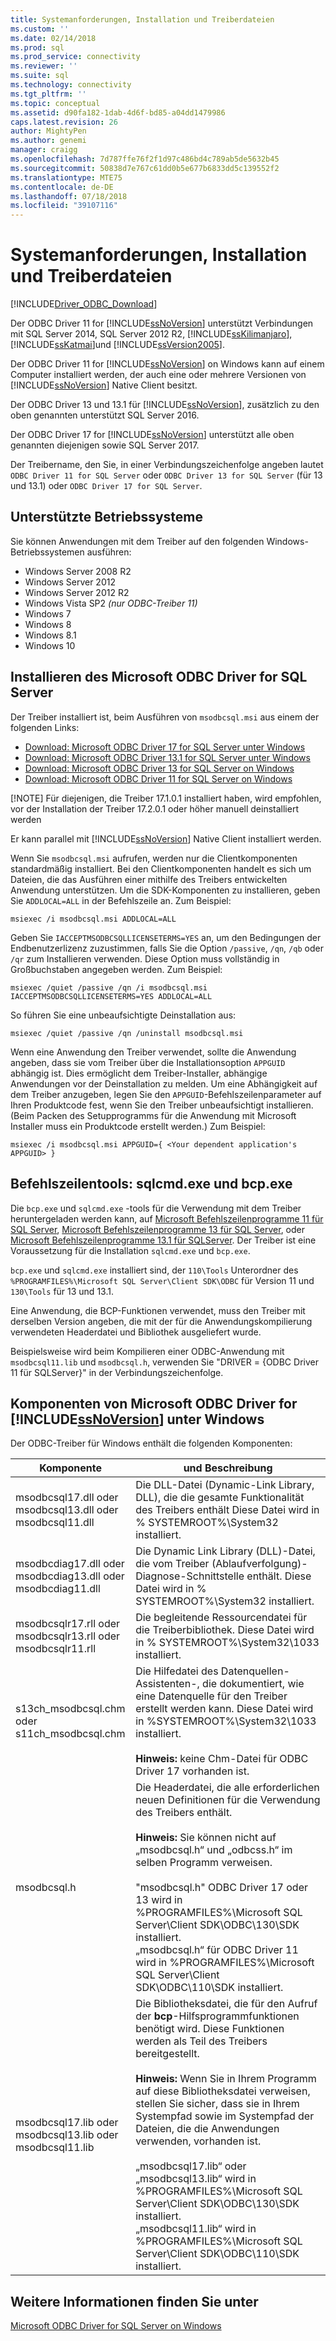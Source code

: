 ```yaml
---
title: Systemanforderungen, Installation und Treiberdateien
ms.custom: ''
ms.date: 02/14/2018
ms.prod: sql
ms.prod_service: connectivity
ms.reviewer: ''
ms.suite: sql
ms.technology: connectivity
ms.tgt_pltfrm: ''
ms.topic: conceptual
ms.assetid: d90fa182-1dab-4d6f-bd85-a04dd1479986
caps.latest.revision: 26
author: MightyPen
ms.author: genemi
manager: craigg
ms.openlocfilehash: 7d787ffe76f2f1d97c486bd4c789ab5de5632b45
ms.sourcegitcommit: 50838d7e767c61dd0b5e677b6833dd5c139552f2
ms.translationtype: MTE75
ms.contentlocale: de-DE
ms.lasthandoff: 07/18/2018
ms.locfileid: "39107116"
---
```

# <a name="system-requirements-installation-and-driver-files"></a>Systemanforderungen, Installation und Treiberdateien
[!INCLUDE[Driver_ODBC_Download](../../../includes/driver_odbc_download.md)]

Der ODBC Driver 11 for [!INCLUDE[ssNoVersion](../../../includes/ssnoversion_md.md)] unterstützt Verbindungen mit SQL Server 2014, SQL Server 2012 R2, [!INCLUDE[ssKilimanjaro](../../../includes/sskilimanjaro_md.md)], [!INCLUDE[ssKatmai](../../../includes/sskatmai_md.md)]und [!INCLUDE[ssVersion2005](../../../includes/ssversion2005_md.md)].  
  
Der ODBC Driver 11 for [!INCLUDE[ssNoVersion](../../../includes/ssnoversion_md.md)] on Windows kann auf einem Computer installiert werden, der auch eine oder mehrere Versionen von [!INCLUDE[ssNoVersion](../../../includes/ssnoversion_md.md)] Native Client besitzt.  
  
Der ODBC Driver 13 und 13.1 für [!INCLUDE[ssNoVersion](../../../includes/ssnoversion_md.md)], zusätzlich zu den oben genannten unterstützt SQL Server 2016. 

Der ODBC Driver 17 for [!INCLUDE[ssNoVersion](../../../includes/ssnoversion_md.md)] unterstützt alle oben genannten diejenigen sowie SQL Server 2017.
  
Der Treibername, den Sie, in einer Verbindungszeichenfolge angeben lautet `ODBC Driver 11 for SQL Server` oder `ODBC Driver 13 for SQL Server` (für 13 und 13.1) oder `ODBC Driver 17 for SQL Server`.
  
## <a name="supported-operating-systems"></a>Unterstützte Betriebssysteme

Sie können Anwendungen mit dem Treiber auf den folgenden Windows-Betriebssystemen ausführen:  

-   Windows Server 2008 R2 
-   Windows Server 2012
-   Windows Server 2012 R2    
-   Windows Vista SP2 *(nur ODBC-Treiber 11)*  
-   Windows 7  
-   Windows 8
-   Windows 8.1
-   Windows 10
  
## <a name="installing-microsoft-odbc-driver-for-sql-server"></a>Installieren des Microsoft ODBC Driver for SQL Server

Der Treiber installiert ist, beim Ausführen von `msodbcsql.msi` aus einem der folgenden Links:

- [Download: Microsoft ODBC Driver 17 for SQL Server unter Windows](https://www.microsoft.com/download/details.aspx?id=56567)
- [Download: Microsoft ODBC Driver 13.1 for SQL Server unter Windows](https://www.microsoft.com/download/details.aspx?id=53339)
- [Download: Microsoft ODBC Driver 13 for SQL Server on Windows](https://www.microsoft.com/download/details.aspx?id=50420)
- [Download: Microsoft ODBC Driver 11 for SQL Server on Windows](https://www.microsoft.com/download/details.aspx?id=36434) 

[!NOTE]
Für diejenigen, die Treiber 17.1.0.1 installiert haben, wird empfohlen, vor der Installation der Treiber 17.2.0.1 oder höher manuell deinstalliert werden

Er kann parallel mit [!INCLUDE[ssNoVersion](../../../includes/ssnoversion_md.md)] Native Client installiert werden.  

Wenn Sie `msodbcsql.msi` aufrufen, werden nur die Clientkomponenten standardmäßig installiert. Bei den Clientkomponenten handelt es sich um Dateien, die das Ausführen einer mithilfe des Treibers entwickelten Anwendung unterstützen. Um die SDK-Komponenten zu installieren, geben Sie `ADDLOCAL=ALL` in der Befehlszeile an. Zum Beispiel:  
  
```  
msiexec /i msodbcsql.msi ADDLOCAL=ALL  
```  
  
 Geben Sie `IACCEPTMSODBCSQLLICENSETERMS=YES` an, um den Bedingungen der Endbenutzerlizenz zuzustimmen, falls Sie die Option `/passive`, `/qn`, `/qb` oder `/qr` zum Installieren verwenden. Diese Option muss vollständig in Großbuchstaben angegeben werden. Zum Beispiel:  
  
```  
msiexec /quiet /passive /qn /i msodbcsql.msi IACCEPTMSODBCSQLLICENSETERMS=YES ADDLOCAL=ALL  
```  
  
 So führen Sie eine unbeaufsichtigte Deinstallation aus:  
  
```  
msiexec /quiet /passive /qn /uninstall msodbcsql.msi  
```  
  
Wenn eine Anwendung den Treiber verwendet, sollte die Anwendung angeben, dass sie vom Treiber über die Installationsoption `APPGUID` abhängig ist. Dies ermöglicht dem Treiber-Installer, abhängige Anwendungen vor der Deinstallation zu melden. Um eine Abhängigkeit auf dem Treiber anzugeben, legen Sie den `APPGUID`-Befehlszeilenparameter auf Ihren Produktcode fest, wenn Sie den Treiber unbeaufsichtigt installieren. (Beim Packen des Setupprogramms für die Anwendung mit Microsoft Installer muss ein Produktcode erstellt werden.) Zum Beispiel:  
  
```  
msiexec /i msodbcsql.msi APPGUID={ <Your dependent application's APPGUID> }  
```  

## <a name="command-line-tools-sqlcmdexe-and-bcpexe"></a>Befehlszeilentools: sqlcmd.exe und bcp.exe

Die `bcp.exe` und `sqlcmd.exe` -tools für die Verwendung mit dem Treiber heruntergeladen werden kann, auf [Microsoft Befehlszeilenprogramme 11 für SQL Server](http://www.microsoft.com/download/details.aspx?id=36433), [Microsoft Befehlszeilenprogramme 13 für SQL Server](https://www.microsoft.com/download/details.aspx?id=52680), oder [Microsoft Befehlszeilenprogramme 13.1 für SQLServer](https://www.microsoft.com/download/details.aspx?id=53591). Der Treiber ist eine Voraussetzung für die Installation `sqlcmd.exe` und `bcp.exe`.
  
`bcp.exe` und `sqlcmd.exe` installiert sind, der `110\Tools` Unterordner des `%PROGRAMFILES%\Microsoft SQL Server\Client SDK\ODBC` für Version 11 und `130\Tools` für 13 und 13.1.

Eine Anwendung, die BCP-Funktionen verwendet, muss den Treiber mit derselben Version angeben, die mit der für die Anwendungskompilierung verwendeten Headerdatei und Bibliothek ausgeliefert wurde.  

Beispielsweise wird beim Kompilieren einer ODBC-Anwendung mit `msodbcsql11.lib` und `msodbcsql.h`, verwenden Sie "DRIVER = {ODBC Driver 11 für SQLServer}" in der Verbindungszeichenfolge.

## <a name="components-of-the-microsoft-odbc-driver-for-includessnoversionincludesssnoversionmdmd-on-windows"></a>Komponenten von Microsoft ODBC Driver for [!INCLUDE[ssNoVersion](../../../includes/ssnoversion_md.md)] unter Windows 
 Der ODBC-Treiber für Windows enthält die folgenden Komponenten:
 
|Komponente|und Beschreibung|  
|---------------|-----------------|  
|msodbcsql17.dll oder <br> msodbcsql13.dll oder <br> msodbcsql11.dll|Die DLL-Datei (Dynamic-Link Library, DLL), die die gesamte Funktionalität des Treibers enthält Diese Datei wird in % SYSTEMROOT%\System32 installiert.|  
|msodbcdiag17.dll oder <br> msodbcdiag13.dll oder <br> msodbcdiag11.dll|Die Dynamic Link Library (DLL)-Datei, die vom Treiber (Ablaufverfolgung)-Diagnose-Schnittstelle enthält. Diese Datei wird in % SYSTEMROOT%\System32 installiert.|
|msodbcsqlr17.rll oder <br> msodbcsqlr13.rll oder <br> msodbcsqlr11.rll|Die begleitende Ressourcendatei für die Treiberbibliothek. Diese Datei wird in % SYSTEMROOT%\System32\1033 installiert.| 
|s13ch_msodbcsql.chm oder <br> s11ch_msodbcsql.chm |Die Hilfedatei des Datenquellen-Assistenten-, die dokumentiert, wie eine Datenquelle für den Treiber erstellt werden kann. Diese Datei wird in %SYSTEMROOT%\System32\1033 installiert. <br /> <br /> **Hinweis:** keine Chm-Datei für ODBC Driver 17 vorhanden ist. |  
|msodbcsql.h|Die Headerdatei, die alle erforderlichen neuen Definitionen für die Verwendung des Treibers enthält.<br /><br /> **Hinweis:**  Sie können nicht auf „msodbcsql.h“ und „odbcss.h“ im selben Programm verweisen.<br /><br /> "msodbcsql.h" ODBC Driver 17 oder 13 wird in %PROGRAMFILES%\Microsoft SQL Server\Client SDK\ODBC\130\SDK installiert. <br /> „msodbcsql.h“ für ODBC Driver 11 wird in %PROGRAMFILES%\Microsoft SQL Server\Client SDK\ODBC\110\SDK installiert.| 
|msodbcsql17.lib oder <br> msodbcsql13.lib oder <br> msodbcsql11.lib|Die Bibliotheksdatei, die für den Aufruf der **bcp**-Hilfsprogrammfunktionen benötigt wird. Diese Funktionen werden als Teil des Treibers bereitgestellt.<br /><br /> **Hinweis:** Wenn Sie in Ihrem Programm auf diese Bibliotheksdatei verweisen, stellen Sie sicher, dass sie in Ihrem Systempfad sowie im Systempfad der Dateien, die die Anwendungen verwenden, vorhanden ist.<br /><br /> „msodbcsql17.lib“ oder „msodbcsql13.lib“ wird in %PROGRAMFILES%\Microsoft SQL Server\Client SDK\ODBC\130\SDK installiert.<br /> „msodbcsql11.lib“ wird in %PROGRAMFILES%\Microsoft SQL Server\Client SDK\ODBC\110\SDK installiert.|

  
## <a name="see-also"></a>Weitere Informationen finden Sie unter  
 [Microsoft ODBC Driver for SQL Server on Windows](../../../connect/odbc/windows/microsoft-odbc-driver-for-sql-server-on-windows.md)  
  
  
